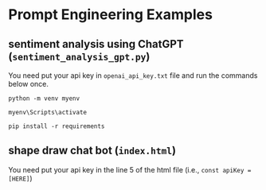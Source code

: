 # Prompt Engineering Examples
## sentiment analysis using ChatGPT (```sentiment_analysis_gpt.py```)
You need put your api key in ```openai_api_key.txt``` file and run the commands below once.
    
```python -m venv myenv```

```myenv\Scripts\activate```

```pip install -r requirements```


## shape draw chat bot (```index.html```)
You need put your api key in the line 5 of the html file (i.e., ```const apiKey = [HERE]```)
